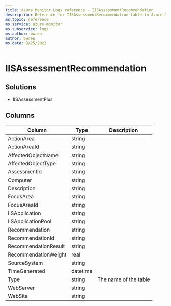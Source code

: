 ```yaml
---
title: Azure Monitor Logs reference - IISAssessmentRecommendation
description: Reference for IISAssessmentRecommendation table in Azure Monitor Logs.
ms.topic: reference
ms.service: azure-monitor
ms.subservice: logs
ms.author: bwren
author: bwren
ms.date: 3/25/2022
---
```


# IISAssessmentRecommendation

 

## Solutions

- IISAssessmentPlus




## Columns

| Column | Type | Description |
| --- | --- | --- |
| ActionArea | string |  |
| ActionAreaId | string |  |
| AffectedObjectName | string |  |
| AffectedObjectType | string |  |
| AssessmentId | string |  |
| Computer | string |  |
| Description | string |  |
| FocusArea | string |  |
| FocusAreaId | string |  |
| IISApplication | string |  |
| IISApplicationPool | string |  |
| Recommendation | string |  |
| RecommendationId | string |  |
| RecommendationResult | string |  |
| RecommendationWeight | real |  |
| SourceSystem | string |  |
| TimeGenerated | datetime |  |
| Type | string | The name of the table |
| WebServer | string |  |
| WebSite | string |  |
